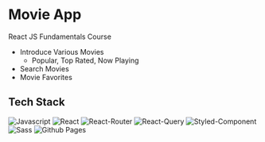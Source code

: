 # Movie App
React JS Fundamentals Course
- Introduce Various Movies
  -  Popular, Top Rated, Now Playing
- Search Movies
- Movie Favorites

## Tech Stack
<img alt="Javascript" src ="https://img.shields.io/badge/JavaScript-F7DF1E.svg?&logo=JavaScript&logoColor=white"/> <img alt="React" src ="https://img.shields.io/badge/React-61DAFB.svg?&logo=React&logoColor=white"/>
<img alt="React-Router" src ="https://img.shields.io/badge/React Router-CA4245.svg?&logo=React Router&logoColor=white"/>
<img alt="React-Query" src ="https://img.shields.io/badge/React Query-FF4154.svg?&logo=React Query&logoColor=white"/>
<img alt="Styled-Component" src ="https://img.shields.io/badge/Styled Components-DB7093.svg?&logo=styled-components&logoColor=white"/>
<img alt="Sass" src ="https://img.shields.io/badge/Sass-CC6699.svg?&logo=Sass&logoColor=white"/>
<img alt="Github Pages" src ="https://img.shields.io/badge/GitHub Pages-222222.svg?&logo=GitHub&logoColor=white"/>
